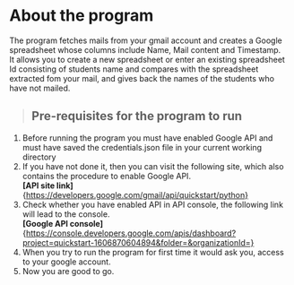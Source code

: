 # About the program
<p>The program fetches mails from your gmail account and creates a Google spreadsheet whose columns include Name, Mail content and Timestamp.</br>
It allows you to create a new spreadsheet or enter an existing spreadsheet Id consisting of students name
and compares with the spreadsheet extracted fom your mail, and gives back the names of the students who have not mailed. </p>

> ## Pre-requisites for the program to run
1. Before running the program you must have enabled Google API and must have saved the credentials.json file in your current working directory
2. If you have not done it, then you can visit the following site, which also contains the procedure to enable Google API.</br>
**[API site link]**{https://developers.google.com/gmail/api/quickstart/python}
3. Check whether you have enabled API in API console, the following link will lead to the console.</br>
**[Google API console]**{https://console.developers.google.com/apis/dashboard?project=quickstart-1606870604894&folder=&organizationId=}
4. When you try to run the program for first time it would ask you, access to your google account.
5. Now you are good to go.




